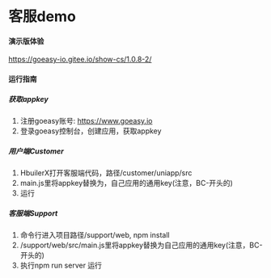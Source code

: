 # 客服demo

#### 演示版体验

https://goeasy-io.gitee.io/show-cs/1.0.8-2/

#### 运行指南

##### 获取appkey

1. 注册goeasy账号: https://www.goeasy.io
2. 登录goeasy控制台，创建应用，获取appkey

##### 用户端Customer

1. HbuilerX打开客服端代码，路径/customer/uniapp/src
2. main.js里将appkey替换为，自己应用的通用key(注意，BC-开头的)
3. 运行



##### 客服端Support


1. 命令行进入项目路径/support/web, npm install
2. /support/web/src/main.js里将appkey替换为自己应用的通用key(注意，BC-开头的)
3. 执行npm run server 运行






